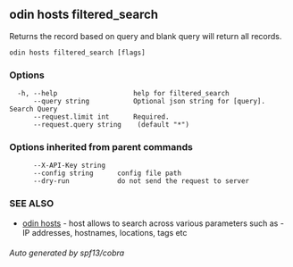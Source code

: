 ## odin hosts filtered_search

Returns the record based on query and blank query will return all records.

```
odin hosts filtered_search [flags]
```

### Options

```
  -h, --help                   help for filtered_search
      --query string           Optional json string for [query]. Search Query
      --request.limit int      Required.
      --request.query string    (default "*")
```

### Options inherited from parent commands

```
      --X-API-Key string
      --config string      config file path
      --dry-run            do not send the request to server
```

### SEE ALSO

* [odin hosts](odin_hosts.md)	 - host allows to search across various parameters such as - IP addresses, hostnames, locations, tags etc

###### Auto generated by spf13/cobra
